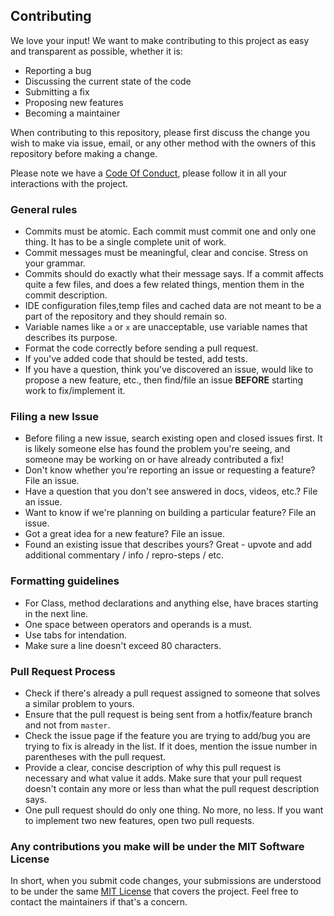 ## Contributing

We love your input! We want to make contributing to this project as easy and transparent as possible, whether it is:

 - Reporting a bug
 - Discussing the current state of the code
 - Submitting a fix
 - Proposing new features
 - Becoming a maintainer

When contributing to this repository, please first discuss the change you wish to make via issue,
email, or any other method with the owners of this repository before making a change. 

Please note we have a [Code Of Conduct](https://github.com/SVijayB/Chat-Room-101/blob/master/.github/CODE_OF_CONDUCT.md), please follow it in all your interactions with the project.

### General rules

 -  Commits must be atomic. Each commit must commit one and only one thing. It has to be a single complete unit of work.
 -  Commit messages must be meaningful, clear and concise. Stress on your grammar.
 - Commits should do exactly what their message says. If a commit affects quite a few files, and does a few related things, mention them in the commit description.
 -  IDE configuration files,temp files and cached data are not meant to be a part of the repository and they should remain so.
 -  Variable names like `a` or `x` are unacceptable, use variable names that describes its purpose.
 -  Format the code correctly before sending a pull request. 
 -	If you've added code that should be tested, add tests.
 - If you have a question, think you've discovered an issue, would like to propose a new feature, etc., then find/file an issue **BEFORE** starting work to fix/implement it.

 ### Filing a new Issue
 - Before filing a new issue, search existing open and closed issues first. It is  likely someone else has found the problem you're seeing, and someone may be working on or have already contributed a fix!
 - Don't know whether you're reporting an issue or requesting a feature? File an issue.
 - Have a question that you don't see answered in docs, videos, etc.? File an issue.
 - Want to know if we're planning on building a particular feature? File an issue.
 - Got a great idea for a new feature? File an issue.
 - Found an existing issue that describes yours? Great - upvote and add additional commentary / info / repro-steps / etc.
 
 ### Formatting guidelines
 
 - For Class, method declarations and anything else, have braces starting in the next line. 
 - One space between operators and operands is a must.
 - Use tabs for intendation.
 - Make sure a line doesn't exceed 80 characters. 

### Pull Request Process

 -  Check if there's already a pull request assigned to someone that solves a similar problem to yours.
 - Ensure that the pull request is being sent from a hotfix/feature branch and not from `master`.
 - Check the issue page if the feature you are trying to add/bug you are trying to fix is already in the list. If it does, mention the issue number in parentheses with the pull request.
 - Provide a clear, concise description of why this pull request is necessary and what value it adds. Make sure that your pull request doesn't contain any more or less than what the pull request description says.
 - One pull request should do only one thing. No more, no less. If you want to implement two new features, open two pull requests.
 
### Any contributions you make will be under the MIT Software License

In short, when you submit code changes, your submissions are understood to be under the same [MIT License](https://github.com/SVijayB/Chat-Room-101/blob/master/LICENSE) that covers the project. Feel free to contact the maintainers if that's a concern.